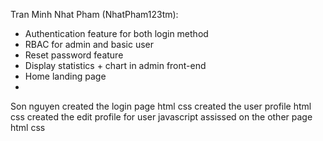 Tran Minh Nhat Pham (NhatPham123tm): 
  + Authentication feature for both login method
  + RBAC for admin and basic user
  + Reset password feature
  + Display statistics + chart in admin front-end
  + Home landing page
  + 
Son nguyen
created the login page html css
created the user profile html css
created the edit profile for user javascript
assissed on the other page html css
